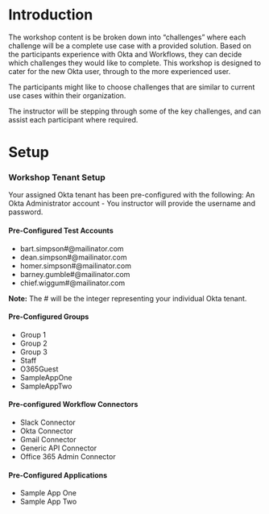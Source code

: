 ﻿# Introduction

The workshop content is be broken down into “challenges” where each challenge will be a complete use case with a provided solution. Based on the participants experience with Okta and Workflows, they can decide which challenges they would like to complete. This workshop is designed to cater for the new Okta user, through to the more experienced user.

The participants might like to choose challenges that are similar to current use cases within their organization.

The instructor will be stepping through some of the key challenges, and can assist each participant where required.

# Setup

### Workshop Tenant Setup

Your assigned Okta tenant has been pre-configured with the following:
An Okta Administrator account - You instructor will provide the username and password.

#### Pre-Configured Test Accounts
-   bart.simpson#@mailinator.com
-   dean.simpson#@mailinator.com
-   homer.simpson#@mailinator.com
-   barney.gumble#@mailinator.com
-   chief.wiggum#@mailinator.com

**Note:**  The # will be the integer representing your individual Okta tenant.

#### Pre-Configured Groups
-   Group 1
-   Group 2
-   Group 3
-   Staff
-   O365Guest
-   SampleAppOne
-   SampleAppTwo

#### Pre-configured Workflow Connectors
-   Slack Connector
-   Okta Connector
-   Gmail Connector
-   Generic API Connector
-   Office 365 Admin Connector

#### Pre-Configured Applications
-   Sample App One
-   Sample App Two
